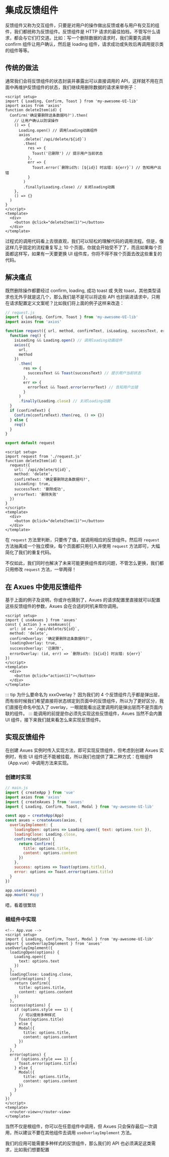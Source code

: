 # 集成反馈组件

反馈组件又称为交互组件，只要是对用户的操作做出反馈或者与用户有交互的组件，我们都统称为反馈组件。反馈组件是 HTTP 请求的最佳拍档，不管写什么请求，都会与它们打交道。比如：写一个删除数据的请求时，我们需要先调用 confirm 组件让用户确认，然后是 loading 组件，请求成功或失败后再调用提示类的组件等等。

## 传统的做法

通常我们会将反馈组件的状态封装并暴露出可以直接调用的 API，这样就不用在页面中再维护反馈组件的状态，我们继续用删除数据的请求来举例子：

```vue
<script setup>
import { Loading, Confirm, Toast } from 'my-awesome-UI-lib'
import axios from 'axios'
function deleteItem(id) {
  Confirm('确定要删除这条数据吗?').then(
    // 让用户确认以防误操作
    () => {
      Loading.open() // 调用loading动画组件
      axios
        .delete(`/api/delete/${id}`)
        .then(
          res => {
            Toast('已删除') // 提示用户当前状态
          },
          err => {
            Toast.error(`删除id为: [${id}] 时出错: ${err}`) // 告知用户出错
          }
        )
        .finally(Loading.close) // 关闭loading动画
    },
    () => {}
  )
}
</script>
<template>
  <div>
    <button @click="deleteItem(1)"></button>
  </div>
</template>
```

过程式的调用代码看上去很直观，我们可以轻松的理解代码的调用流程。但是，像这样几乎固定的流程重复写上 10 个页面，你就会开始受不了了，而且如果每个页面都这样写，如果有一天要更换 UI 组件库，你将不得不挨个页面去改这些重复的代码。

## 解决痛点

既然删除操作都要经过 confirm, loading, 成功 toast 或 失败 toast，其他类型请求也无外乎就是这几个，那么我们是不是可以将这些 API 也封装进请求中，只用在请求配置定义文案呢？比如我们将上面的例子这样来改造：

```javascript
// request.js
import { Loading, Confirm, Toast } from 'my-awesome-UI-lib'
import axios from 'axios'

function request({ url, method, confirmText, isLoading, successText, errorText }) {
  function req() {
    isLoading && Loading.open() // 调用loading动画组件
    axios({
      url,
      method
    })
      .then(
        res => {
          successText && Toast(successText) // 提示用户当前状态
        },
        err => {
          errorText && Toast.error(errorText) // 告知用户出错
        }
      )
      .finally(Loading.close) // 关闭loading动画
  }
  if (confirmText) {
    Confirm(confirmText).then(req, () => {})
  } else {
    req()
  }
}

export default request
```

```vue
<script setup>
import request from './request.js'
function deleteItem(id) {
  request({
    url: `/api/delete/${id}`,
    method: 'delete',
    confirmText: '确定要删除这条数据吗?',
    isLoading: true,
    successText: '删除成功',
    errorText: '删除失败'
  })
}
</script>
<template>
  <div>
    <button @click="deleteItem(1)"></button>
  </div>
</template>
```

在 `request` 方法里判断，只要传了值，就调用相应的反馈组件。然后将 `request` 方法抽离成一个独立模块，每个页面都只用引入并使用 `request` 方法即可，大幅简化了我们的重复代码。

不仅如此，我们同时也解决了未来可能更换组件库的问题，不管怎么更换，我们都只用修改 `request` 方法，一举两得！

## 在 Axues 中使用反馈组件

基于上面的例子及说明，你或许也猜到了，Axues 的请求配置里直接就可以配置这些反馈组件的参数，Axues 会在合适的时机来帮你调用。

```vue
<script setup>
import { useAxues } from 'axues'
const { action } = useAxues({
  url: id => `/api/delete/${id}`,
  method: 'delete',
  confirmOverlay: '确定要删除这条数据吗?',
  loadingOverlay: true,
  successOverlay: '已删除',
  errorOverlay: (id, err) => `删除id为: [${id}] 时出错: ${err}`
})
</script>
<template>
  <div>
    <button @click="action(1)"></button>
  </div>
</template>
```

::: tip 为什么要命名为 xxxOverlay？
因为我们的 4 个反馈组件几乎都是弹出层，而有些时候我们希望直接将状态绑定到页面中的反馈组件，所以为了更好区分，我们直接在命名中加入了 overlay，一眼就能看出这里调用的是弹出层而不是页面内联的组件。
:::
能调用的前提是你必须先实现这些反馈组件，Axues 当然不会内置 UI 组件，接下来我们就来看怎么来实现反馈组件。

## 实现反馈组件

在创建 Axues 实例时传入实现方法，即可实现反馈组件，但考虑到创建 Axues 实例时，有些 UI 组件还不能被挂载，所以我们也提供了第二种方式：在根组件（App.vue）中调用方法来实现。

### 创建时实现

```javascript
// main.js
import { createApp } from 'vue'
import axios from 'axios'
import { createAxues } from 'axues'
import { Loading, Confirm, Toast, Modal } from 'my-awesome-UI-lib'

const app = createApp(App)
const axues = createAxues(axios, {
  overlayImplement: {
    loadingOpen: options => Loading.open({ text: options.text }),
    loadingClose: Loading.close,
    confirm(options) {
      return Confirm({
        title: options.title,
        content: options.content
      })
    },
    success: options => Toast(options.title),
    error: options => Toast.error(options.title)
  }
})

app.use(axues)
app.mount('#app')
```

唔，看着很繁琐

### 根组件中实现

```vue
<!-- App.vue -->
<script setup>
import { Loading, Confirm, Toast, Modal } from 'my-awesome-UI-lib'
import { useOverlayImplement } from 'axues'
useOverlayImplement({
  loadingOpen(options) {
    Loading.open({
      text: options.text
    })
  },
  loadingClose: Loading.close,
  confirm(options) {
    return Confirm({
      title: options.title,
      content: options.content
    })
  },
  success(options) {
    if (options.style === 1) {
      // 可以使用多种样式
      Toast(options.title)
    } else {
      Modal({
        title: options.title,
        content: options.content
      })
    }
  },
  error(options) {
    if (options.style === 1) {
      Toast.error(options.title)
    } else {
      Modal({
        title: options.title,
        content: options.content
      })
    }
  }
})
</script>
<template>
  <router-view></router-view>
</template>
```

当然不仅是根组件，你可以在任意组件中调用，但 Axues 只会保存最后一次调用，所以建议不要在其他组件去调用 `useOverlayImplement` 方法。

我们的应用可能需要多种样式的反馈组件，那么我们的 API 也必须满足这类需求，比如我们想要配置

